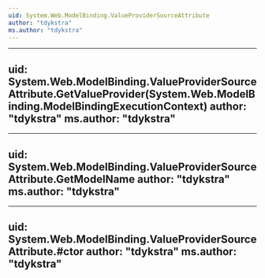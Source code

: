 ```yaml
---
uid: System.Web.ModelBinding.ValueProviderSourceAttribute
author: "tdykstra"
ms.author: "tdykstra"
---
```


---
uid: System.Web.ModelBinding.ValueProviderSourceAttribute.GetValueProvider(System.Web.ModelBinding.ModelBindingExecutionContext)
author: "tdykstra"
ms.author: "tdykstra"
---

---
uid: System.Web.ModelBinding.ValueProviderSourceAttribute.GetModelName
author: "tdykstra"
ms.author: "tdykstra"
---

---
uid: System.Web.ModelBinding.ValueProviderSourceAttribute.#ctor
author: "tdykstra"
ms.author: "tdykstra"
---
